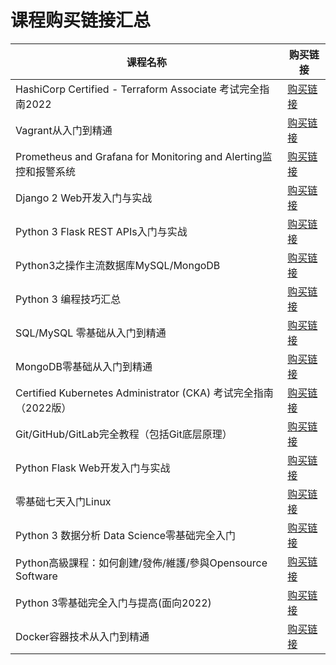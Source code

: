 # 课程购买链接汇总

|课程名称  |   购买链接      |
|--------|-------------| 
|HashiCorp Certified - Terraform Associate 考试完全指南2022|[购买链接](https://www.udemy.com/course/terraform-basic/?referralCode=CC6DE2F25411B0B807AA)| 
|Vagrant从入门到精通|[购买链接](https://www.udemy.com/course/vagrant-zh/?referralCode=B18BFF094D8792D84394)| 
|Prometheus and Grafana for Monitoring and Alerting监控和报警系统|[购买链接](https://www.udemy.com/course/telegraf-prometheus-grafana-cn/?referralCode=28BC7897319144D42F70)| 
|Django 2 Web开发入门与实战|[购买链接](https://www.udemy.com/course/django-2-web/?referralCode=0DCDC4FF26DE5BB465E3)| 
|Python 3 Flask REST APIs入门与实战|[购买链接](https://www.udemy.com/course/flask-rest-api/?referralCode=A195C6A2E8BDD2469B72)| 
|Python3之操作主流数据库MySQL/MongoDB|[购买链接](https://www.udemy.com/course/python3-database/?referralCode=C469D20433250A4EB30B)| 
|Python 3 编程技巧汇总|[购买链接](https://www.udemy.com/course/python3-tips/?referralCode=0BAF7F030B423F0581C1)| 
|SQL/MySQL 零基础从入门到精通|[购买链接](https://www.udemy.com/course/sql-mysql/?referralCode=1F5F4E2286FE19032DE4)| 
|MongoDB零基础从入门到精通|[购买链接](https://www.udemy.com/course/best-mongodb/?referralCode=CAE29C4D0DF2A63F1C25)| 
|Certified Kubernetes Administrator (CKA) 考试完全指南（2022版）|[购买链接](https://www.udemy.com/course/k8s-chinese/?referralCode=4D8B7AFDBFAF9A8E4F81)| 
|Git/GitHub/GitLab完全教程（包括Git底层原理）|[购买链接](https://www.udemy.com/course/git-basic/?referralCode=9E6643D21ECB0B3556EF)| 
|Python Flask Web开发入门与实战|[购买链接](https://www.udemy.com/course/python-flask/?referralCode=4099E6C2D563108058A1)| 
|零基础七天入门Linux|[购买链接](https://www.udemy.com/course/linux-zh/?referralCode=AEC3E4893224C29FB5B8)| 
|Python 3 数据分析 Data Science零基础完全入门|[购买链接](https://www.udemy.com/course/python-for-data-science/?referralCode=4160C47EA01CD9EFBE09)| 
|Python高級課程：如何創建/發佈/維護/參與Opensource Software|[购买链接](https://www.udemy.com/course/python-awesome-tools/?referralCode=5B1602A7A46D9F5C7DA0)| 
|Python 3零基础完全入门与提高(面向2022)|[购买链接](https://www.udemy.com/course/python3-chinese/?referralCode=47E6E4492ED7893DB0BE)| 
|Docker容器技术从入门到精通|[购买链接](https://www.udemy.com/course/docker-china/?referralCode=317AFE518BCFEF7FC897)|